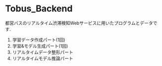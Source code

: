 # Tobus_Backend
都営バスのリアルタイム渋滞検知Webサービスに用いたプログラムとデータです.

1. 学習データ作成パート(1回)
2. 学習&モデル生成パート(1回)
3. リアルタイムデータ整形パート
4. リアルタイムモデル推論パート
